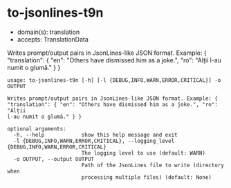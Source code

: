 # to-jsonlines-t9n

* domain(s): translation
* accepts: TranslationData

Writes prompt/output pairs in JsonLines-like JSON format. Example: { "translation": { "en": "Others have dismissed him as a joke.", "ro": "Alții l-au numit o glumă." } }

```
usage: to-jsonlines-t9n [-h] [-l {DEBUG,INFO,WARN,ERROR,CRITICAL}] -o OUTPUT

Writes prompt/output pairs in JsonLines-like JSON format. Example: {
"translation": { "en": "Others have dismissed him as a joke.", "ro": "Alții
l-au numit o glumă." } }

optional arguments:
  -h, --help            show this help message and exit
  -l {DEBUG,INFO,WARN,ERROR,CRITICAL}, --logging_level {DEBUG,INFO,WARN,ERROR,CRITICAL}
                        The logging level to use (default: WARN)
  -o OUTPUT, --output OUTPUT
                        Path of the JsonLines file to write (directory when
                        processing multiple files) (default: None)
```
